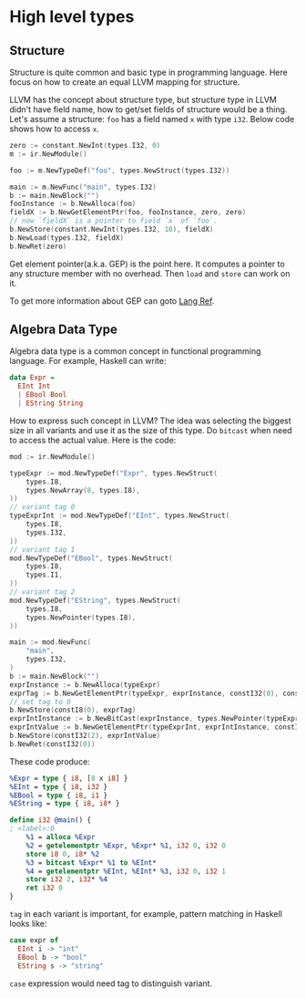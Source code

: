 # High level types

## Structure

Structure is quite common and basic type in programming language.
Here focus on how to create an equal LLVM mapping for structure.

LLVM has the concept about structure type, but structure type in LLVM didn't have field name, how to get/set fields of structure would be a thing.
Let's assume a structure: `foo` has a field named `x` with type `i32`.
Below code shows how to access `x`.

```go
zero := constant.NewInt(types.I32, 0)
m := ir.NewModule()

foo := m.NewTypeDef("foo", types.NewStruct(types.I32))

main := m.NewFunc("main", types.I32)
b := main.NewBlock("")
fooInstance := b.NewAlloca(foo)
fieldX := b.NewGetElementPtr(foo, fooInstance, zero, zero)
// now `fieldX` is a pointer to field `x` of `foo`.
b.NewStore(constant.NewInt(types.I32, 10), fieldX)
b.NewLoad(types.I32, fieldX)
b.NewRet(zero)
```

Get element pointer(a.k.a. GEP) is the point here.
It computes a pointer to any structure member with no overhead.
Then `load` and `store` can work on it.

To get more information about GEP can goto [Lang Ref](https://llvm.org/docs/LangRef.html#getelementptr-instruction).

## Algebra Data Type

Algebra data type is a common concept in functional programming language.
For example, Haskell can write:

```hs
data Expr =
  EInt Int
  | EBool Bool
  | EString String
```

How to express such concept in LLVM?
The idea was selecting the biggest size in all variants and use it as the size of this type.
Do `bitcast` when need to access the actual value.
Here is the code:

```go
mod := ir.NewModule()

typeExpr := mod.NewTypeDef("Expr", types.NewStruct(
	types.I8,
	types.NewArray(8, types.I8),
))
// variant tag 0
typeExprInt := mod.NewTypeDef("EInt", types.NewStruct(
	types.I8,
	types.I32,
))
// variant tag 1
mod.NewTypeDef("EBool", types.NewStruct(
	types.I8,
	types.I1,
))
// variant tag 2
mod.NewTypeDef("EString", types.NewStruct(
	types.I8,
	types.NewPointer(types.I8),
))

main := mod.NewFunc(
	"main",
	types.I32,
)
b := main.NewBlock("")
exprInstance := b.NewAlloca(typeExpr)
exprTag := b.NewGetElementPtr(typeExpr, exprInstance, constI32(0), constI32(0))
// set tag to 0
b.NewStore(constI8(0), exprTag)
exprIntInstance := b.NewBitCast(exprInstance, types.NewPointer(typeExprInt))
exprIntValue := b.NewGetElementPtr(typeExprInt, exprIntInstance, constI32(0), constI32(1))
b.NewStore(constI32(2), exprIntValue)
b.NewRet(constI32(0))
```

These code produce:

```llvm
%Expr = type { i8, [8 x i8] }
%EInt = type { i8, i32 }
%EBool = type { i8, i1 }
%EString = type { i8, i8* }

define i32 @main() {
; <label>:0
	%1 = alloca %Expr
	%2 = getelementptr %Expr, %Expr* %1, i32 0, i32 0
	store i8 0, i8* %2
	%3 = bitcast %Expr* %1 to %EInt*
	%4 = getelementptr %EInt, %EInt* %3, i32 0, i32 1
	store i32 2, i32* %4
	ret i32 0
}
```

`tag` in each variant is important, for example, pattern matching in Haskell looks like:

```hs
case expr of
  EInt i -> "int"
  EBool b -> "bool"
  EString s -> "string"
```

`case` expression would need tag to distinguish variant.
